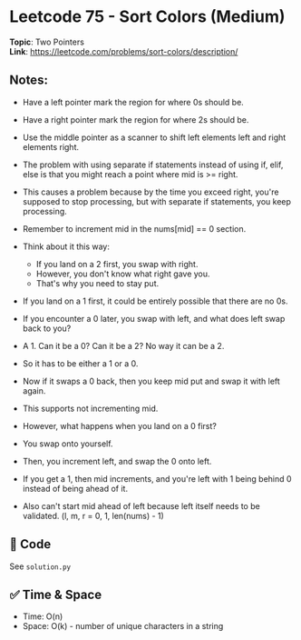 # Leetcode 75 - Sort Colors (Medium)

**Topic**: Two Pointers  
**Link**: https://leetcode.com/problems/sort-colors/description/

## Notes: 
 - Have a left pointer mark the region for where 0s should be.
 - Have a right pointer mark the region for where 2s should be. 
 - Use the middle pointer as a scanner to shift left elements left and right elements right.
 - The problem with using separate if statements instead of using if, elif, else is that you might reach a point where mid is >= right. 
 - This causes a problem because by the time you exceed right, you're supposed to stop processing, but with separate if statements, you keep processing. 

 - Remember to increment mid in the nums[mid] == 0 section. 
 - Think about it this way:
    - If you land on a 2 first, you swap with right. 
    - However, you don't know what right gave you. 
    - That's why you need to stay put. 

 - If you land on a 1 first, it could be entirely possible that there are no 0s. 
 - If you encounter a 0 later, you swap with left, and what does left swap back to you? 
 - A 1. Can it be a 0? Can it be a 2? No way it can be a 2. 
 - So it has to be either a 1 or a 0. 
 - Now if it swaps a 0 back, then you keep mid put and swap it with left again. 
 - This supports not incrementing mid. 
 
 - However, what happens when you land on a 0 first? 
 - You swap onto yourself.
 - Then, you increment left, and swap the 0 onto left. 
 - If you get a 1, then mid increments, and you're left with 1 being behind 0 instead of being ahead of it. 

 - Also can't start mid ahead of left because left itself needs to be validated. (l, m, r = 0, 1, len(nums) - 1)

## 🧪 Code
See `solution.py`

## ✅ Time & Space
- Time: O(n)
- Space: O(k) - number of unique characters in a string